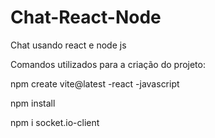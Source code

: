 # Chat-React-Node
Chat usando react e node js


Comandos utilizados para a criação do projeto:

npm create vite@latest
  -react
  -javascript
  
npm install

npm i socket.io-client
